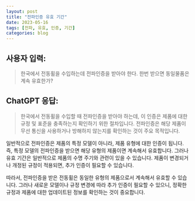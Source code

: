 ```yaml
---
layout: post
title: "전파인증 유효 기간"
date: 2023-05-16
tags: [전파, 유효, 인증, 기간]
categories: blog
---
```


## 사용자 입력:
> 한국에서 전동휠을 수입하는데 전파인증을 받아야 한다. 한번 받으면 동일물품은 계속 유효한가?

## ChatGPT 응답:
> 한국에서 전동휠을 수입할 때 전파인증을 받아야 하는데, 이 인증은 제품에 대한 규정 및 표준을 충족하는지 확인하기 위한 절차입니다. 전파인증은 해당 제품이 무선 통신을 사용하거나 방해하지 않는지를 확인하는 것이 주요 목적입니다.

일반적으로 전파인증은 제품의 특정 모델이 아니라, 제품 유형에 대한 인증이 됩니다. 즉, 특정 모델의 전파인증을 받으면 해당 유형의 제품이면 계속해서 유효합니다. 그러나 유효 기간은 일반적으로 제품의 수명 주기와 관련이 있을 수 있습니다. 제품이 변경되거나 개정된 규정이 적용되면, 추가 인증이 필요할 수 있습니다.

따라서, 전파인증을 받은 전동휠은 동일한 유형의 제품으로서 계속해서 유효할 수 있습니다. 그러나 새로운 모델이나 규정 변경에 따라 추가 인증이 필요할 수 있으니, 정확한 규정과 제품에 대한 업데이트된 정보를 확인하는 것이 중요합니다.

